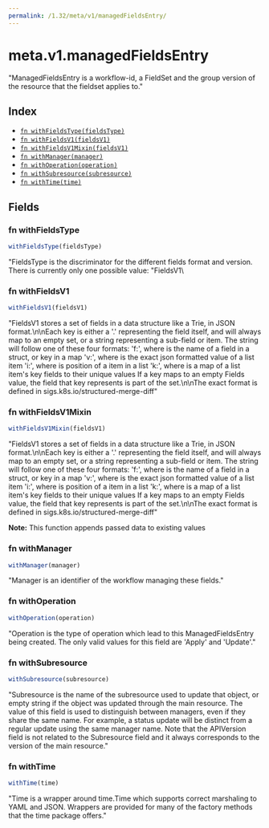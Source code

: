 ```yaml
---
permalink: /1.32/meta/v1/managedFieldsEntry/
---
```


# meta.v1.managedFieldsEntry

"ManagedFieldsEntry is a workflow-id, a FieldSet and the group version of the resource that the fieldset applies to."

## Index

* [`fn withFieldsType(fieldsType)`](#fn-withfieldstype)
* [`fn withFieldsV1(fieldsV1)`](#fn-withfieldsv1)
* [`fn withFieldsV1Mixin(fieldsV1)`](#fn-withfieldsv1mixin)
* [`fn withManager(manager)`](#fn-withmanager)
* [`fn withOperation(operation)`](#fn-withoperation)
* [`fn withSubresource(subresource)`](#fn-withsubresource)
* [`fn withTime(time)`](#fn-withtime)

## Fields

### fn withFieldsType

```ts
withFieldsType(fieldsType)
```

"FieldsType is the discriminator for the different fields format and version. There is currently only one possible value: \"FieldsV1\

### fn withFieldsV1

```ts
withFieldsV1(fieldsV1)
```

"FieldsV1 stores a set of fields in a data structure like a Trie, in JSON format.\n\nEach key is either a '.' representing the field itself, and will always map to an empty set, or a string representing a sub-field or item. The string will follow one of these four formats: 'f:<name>', where <name> is the name of a field in a struct, or key in a map 'v:<value>', where <value> is the exact json formatted value of a list item 'i:<index>', where <index> is position of a item in a list 'k:<keys>', where <keys> is a map of  a list item's key fields to their unique values If a key maps to an empty Fields value, the field that key represents is part of the set.\n\nThe exact format is defined in sigs.k8s.io/structured-merge-diff"

### fn withFieldsV1Mixin

```ts
withFieldsV1Mixin(fieldsV1)
```

"FieldsV1 stores a set of fields in a data structure like a Trie, in JSON format.\n\nEach key is either a '.' representing the field itself, and will always map to an empty set, or a string representing a sub-field or item. The string will follow one of these four formats: 'f:<name>', where <name> is the name of a field in a struct, or key in a map 'v:<value>', where <value> is the exact json formatted value of a list item 'i:<index>', where <index> is position of a item in a list 'k:<keys>', where <keys> is a map of  a list item's key fields to their unique values If a key maps to an empty Fields value, the field that key represents is part of the set.\n\nThe exact format is defined in sigs.k8s.io/structured-merge-diff"

**Note:** This function appends passed data to existing values

### fn withManager

```ts
withManager(manager)
```

"Manager is an identifier of the workflow managing these fields."

### fn withOperation

```ts
withOperation(operation)
```

"Operation is the type of operation which lead to this ManagedFieldsEntry being created. The only valid values for this field are 'Apply' and 'Update'."

### fn withSubresource

```ts
withSubresource(subresource)
```

"Subresource is the name of the subresource used to update that object, or empty string if the object was updated through the main resource. The value of this field is used to distinguish between managers, even if they share the same name. For example, a status update will be distinct from a regular update using the same manager name. Note that the APIVersion field is not related to the Subresource field and it always corresponds to the version of the main resource."

### fn withTime

```ts
withTime(time)
```

"Time is a wrapper around time.Time which supports correct marshaling to YAML and JSON.  Wrappers are provided for many of the factory methods that the time package offers."